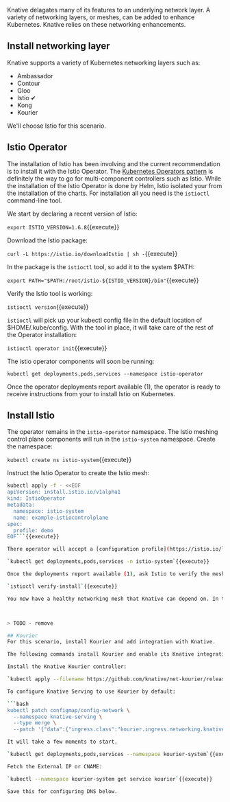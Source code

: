 Knative delagates many of its features to an underlying network layer. A variety of networking layers, or meshes, can be added to enhance Kubernetes. Knative relies on these networking enhancements. 

## Install networking layer

Knative supports a variety of Kubernetes networking layers such as:

- Ambassador
- Contour
- Gloo
- Istio &#x2714;
- Kong
- Kourier

We'll choose Istio for this scenario.

## Istio Operator

The installation of Istio has been involving and the current recommendation is to install it with the Istio Operator. The [Kubernetes Operators pattern](https://kubernetes.io/docs/concepts/extend-kubernetes/operator/) is definitely the way to go for multi-component controllers such as Istio. While the installation of the Istio Operator is done by Helm, Istio isolated your from the installation of the charts. For installation all you need is the `istioctl` command-line tool.

We start by declaring a recent version of Istio:

`export ISTIO_VERSION=1.6.8`{{execute}}

Download the Istio package:

`curl -L https://istio.io/downloadIstio | sh -`{{execute}}

In the package is the `istioctl` tool, so add it to the system $PATH:

`export PATH="$PATH:/root/istio-${ISTIO_VERSION}/bin"`{{execute}}

Verify the Istio tool is working:

`istioctl version`{{execute}}

`istioctl` will pick up your kubectl config file in the default location of $HOME/.kube/config. With the tool in place, it will take care of the rest of the Operator installation:

`istioctl operator init`{{execute}}

The istio operator components will soon be running:

`kubectl get deployments,pods,services --namespace istio-operator`

Once the operator deployments report available (1), the operator is ready to receive instructions from your to install Istio on Kubernetes.

## Install Istio

The operator remains in the `istio-operator` namespace. The Istio meshing control plane components will run in the `istio-system` namespace. Create the namespace:

`kubectl create ns istio-system`{{execute}}

Instruct the Istio Operator to create the Istio mesh:

```bash
kubectl apply -f - <<EOF
apiVersion: install.istio.io/v1alpha1
kind: IstioOperator
metadata:
  namespace: istio-system
  name: example-istiocontrolplane
spec:
  profile: demo
EOF```{{execute}}

There operator will accept a [configuration profile](https://istio.io/latest/docs/setup/additional-setup/config-profiles/), so for this scenario we chose the `demo` from the list of profiles (demo, default, minimal, remote). The Istio mesh is starting and will be available in a few moments. Observe its progress:

`kubectl get deployments,pods,services -n istio-system`{{execute}}

Once the deployments report available (1), ask Istio to verify the mesh is installed and ready.

`istioctl verify-install`{{execute}}

You now have a healthy networking mesh that Knative can depend on. In the next step install Knative.



> TODO - remove

## Kourier
For this scenario, install Kourier and add integration with Knative.

The following commands install Kourier and enable its Knative integration.

Install the Knative Kourier controller:

`kubectl apply --filename https://github.com/knative/net-kourier/releases/download/v${KNATIVE_VERSION}/kourier.yaml`{{execute}}

To configure Knative Serving to use Kourier by default:

```bash
kubectl patch configmap/config-network \
  --namespace knative-serving \
  --type merge \
  --patch '{"data":{"ingress.class":"kourier.ingress.networking.knative.dev"}}'```{{execute}}

It will take a few moments to start.

`kubectl get deployments,pods,services --namespace kourier-system`{{execute}}

Fetch the External IP or CNAME:

`kubectl --namespace kourier-system get service kourier`{{execute}}

Save this for configuring DNS below.
